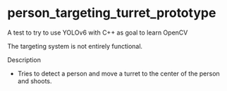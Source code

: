 # person_targeting_turret_prototype

A test to try to use YOLOv6 with C++ as goal to learn OpenCV

The targeting system is not entirely functional.

Description 
- Tries to detect a person and move a turret to the center of the person and shoots.
